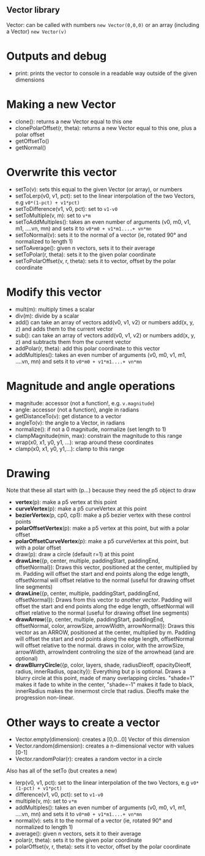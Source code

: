 ## Vector library

Vector: can be called with numbers `new Vector(0,0,0)` or an array (including a Vector) `new Vector(v)`

# Outputs and debug

* print: prints the vector to console in a readable way
outside of the given dimensions

# Making a new Vector

* clone(): returns a new Vector equal to this one
* clonePolarOffset(r, theta): returns a new Vector equal to this one, plus a polar offset
* getOffsetTo()
* getNormal()

# Overwrite this vector

* setTo(v): sets this equal to the given Vector (or array), or numbers
* setToLerp(v0, v1, pct): set to the linear interpolation of the two Vectors, e.g `v0*(1-pct) + v1*pct)`
* setToDifference(v1, v0, pct): set to `v1-v0`
* setToMultiple(v, m): set to `v*m`
* setToAddMultiples(): takes an even number of arguments (v0, m0, v1, m1, ....vn, mn) and sets it to `v0*m0 + v1*m1....+ vn*mn`
* setToNormal(v): sets it to the normal of a vector (ie, rotated 90° and normalized to length 1)
* setToAverage(): given n vectors, sets it to their average
* setToPolar(r, theta): sets it to the given polar coordinate
* setToPolarOffset(v, r, theta): sets it to vector, offset by the polar coordinate



# Modify this vector

* mult(m): multiply times a scalar
* div(m): divide by a scalar
* add() can take an array of vectors add(v0, v1, v2) or numbers add(x, y, z) and adds them to the current vector
*  sub(): can take an array of vectors add(v0, v1, v2) or numbers add(x, y, z) and subtracts them from the current vector
* addPolar(r, theta): add this polar coordinate to this vector
*  addMultiples(): takes an even number of arguments (v0, m0, v1, m1, ....vn, mn) and sets it to `v0*m0 + v1*m1....+ vn*mn`


# Magnitude and angle operations

* magnitude: accessor (not a function!, e.g. `v.magnitude`) 
* angle: accessor (not a function), angle in radians
* getDistanceTo(v): get distance to a vector
* angleTo(v): the angle to a Vector, in radians
* normalize(): if not a 0 magnitude, normalize (set length to 1)
* clampMagnitude(min, max): constrain the magnitude to this range
* wrap(x0, x1, y0, y1, ...): wrap around these coordinates
* clamp(x0, x1, y0, y1,...): clamp to this range


# Drawing
Note that these all start with (p...) because they need the p5 object to draw

* **vertex**(p): make a p5 vertex at this point
* **curveVertex**(p): make a p5 curveVertex at this point
* **bezierVertex**(p, cp0, cp1): make a p5 bezier vertex with these control points
* **polarOffsetVertex**(p): make a p5 vertex at this point, but with a polar offset
* **polarOffsetCurveVertex**(p): make a p5 curveVertex at this point, but with a polar offset
* draw(p): draw a circle (default r=1) at this point
* **drawLine**({p, center, multiple, paddingStart, paddingEnd, offsetNormal}): Draws this vector, positioned at the center, multiplied by m. Padding will offset the start and end points along the edge length, offsetNormal will offset relative to the normal (useful for drawing offset line segments)
* **drawLine**({p, center, multiple, paddingStart, paddingEnd, offsetNormal}): Draws from this vector *to another vector*. Padding will offset the start and end points along the edge length, offsetNormal will offset relative to the normal (useful for drawing offset line segments)
* **drawArrow**({p, center, multiple, paddingStart, paddingEnd, offsetNormal, color, arrowSize, arrowWidth, arrowNormal}): Draws this vector as an ARROW, positioned at the center, multiplied by m. Padding will offset the start and end points along the edge length, offsetNormal will offset relative to the normal. draws in color, with the arrowSize, arrowWidth, arrowIndent controling the size of the arrowhead (and are optional)
* **drawBlurryCircle**({p, color, layers, shade, radiusDieoff, opacityDieoff, radius, innerRadius, opacity}): Everything but p is optional.  Draws a blurry circle at this point, made of many overlapping circles. "shade=1" makes it fade to white in the center, "shade=-1" makes it fade to black, innerRadius makes the innermost circle that radius. Dieoffs make the progression non-linear.

# Other ways to create a vector
* Vector.empty(dimension): creates a [0,0...0] Vector of this dimension
* Vector.random(dimension): creates a n-dimensional vector with values [0-1]
* Vector.randomPolar(r): creates a random vector in a circle

Also has all of the setTo (but creates a new)

* lerp(v0, v1, pct): set to the linear interpolation of the two Vectors, e.g `v0*(1-pct) + v1*pct)`
* difference(v1, v0, pct): set to `v1-v0`
* multiple(v, m): set to `v*m`
* addMultiples(): takes an even number of arguments (v0, m0, v1, m1, ....vn, mn) and sets it to `v0*m0 + v1*m1....+ vn*mn`
* normal(v): sets it to the normal of a vector (ie, rotated 90° and normalized to length 1)
* average(): given n vectors, sets it to their average
* polar(r, theta): sets it to the given polar coordinate
* polarOffset(v, r, theta): sets it to vector, offset by the polar coordinate


